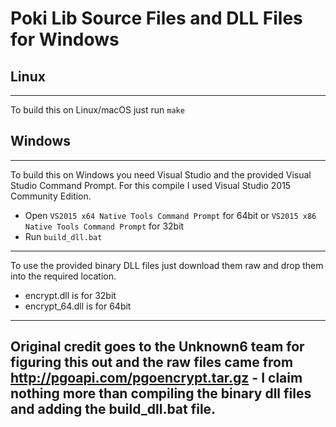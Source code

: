 # Poki Lib Source Files and DLL Files for Windows

## Linux
----
To build this on Linux/macOS just run `make`

## Windows
----
To build this on Windows you need Visual Studio and the provided Visual Studio Command Prompt. For this compile I used Visual Studio 2015 Community Edition.

* Open `VS2015 x64 Native Tools Command Prompt` for 64bit or `VS2015 x86 Native Tools Command Prompt` for 32bit
* Run `build_dll.bat`

----

To use the provided binary DLL files just download them raw and drop them into the required location.

* encrypt.dll is for 32bit
* encrypt_64.dll is for 64bit

----

## Original credit goes to the Unknown6 team for figuring this out and the raw files came from http://pgoapi.com/pgoencrypt.tar.gz - I claim nothing more than compiling the binary dll files and adding the build_dll.bat file.